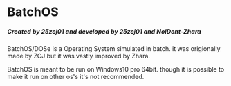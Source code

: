 # BatchOS

##### Created by 25zcj01 and developed by 25zcj01 and NoIDont-Zhara

BatchOS/DOSe is a Operating System simulated in batch. it was origionally made by ZCJ but it was vastly improved by Zhara.

BatchOS is meant to be run on Windows10 pro 64bit. though it is possible to make it run on other os's it's not recommended.
